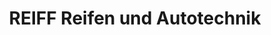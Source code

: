 ---
title: "REIFF Reifen und Autotechnik"
url: /konstanz/reiff-reifen-und-autotechnik/
shop: Autowerkstatt
---